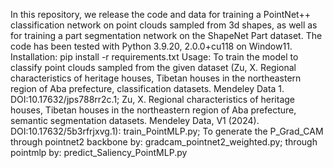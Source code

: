 In this repository, we release the code and data for training a PointNet++ classification network on point clouds sampled from 3d shapes, as well as for training a part segmentation network on the ShapeNet Part dataset.
The code has been tested with Python 3.9.20, 2.0.0+cu118 on Window11.
Installation: pip install -r requirements.txt
Usage: To train the model to classify point clouds sampled from the given dataset (Zu, X. Regional characteristics of heritage houses, Tibetan houses in the northeastern region of Aba prefecture, classification datasets. Mendeley Data 1. DOI:10.17632/jps788rr2c.1; Zu, X. Regional characteristics of heritage houses, Tibetan houses in the northeastern region of Aba prefecture, semantic segmentation datasets. Mendeley Data, V1 (2024). DOI:10.17632/5b3rfrjxvg.1): train_PointMLP.py; 
To generate the P_Grad_CAM through pointnet2 backbone by: gradcam_pointnet2_weighted.py; through pointmlp by: predict_Saliency_PointMLP.py
